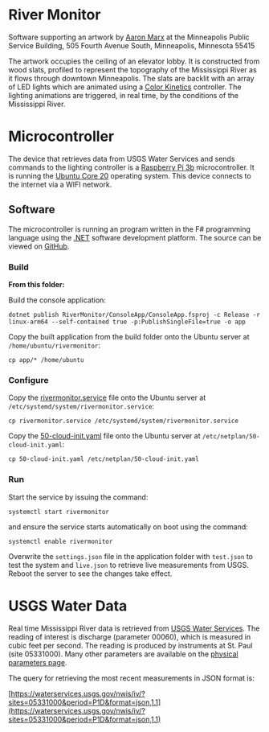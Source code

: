 # River Monitor

Software supporting an artwork by [Aaron Marx](http://aaronmarx.com/) at the Minneapolis Public Service Building, 505 Fourth Avenue South, Minneapolis, Minnesota 55415

The artwork occupies the ceiling of an elevator lobby. It is constructed from wood slats, profiled to represent the topography of the Mississippi River as it flows through downtown Minneapolis. The slats are backlit with an array of LED lights which are animated using a [Color Kinetics](https://www.colorkinetics.com/) controller. The lighting animations are triggered, in real time, by the conditions of the Mississippi River.

# Microcontroller

The device that retrieves data from USGS Water Services and sends commands to the lighting controller is a [Raspberry Pi 3b](https://www.raspberrypi.org/) microcontroller. It is running the [Ubuntu Core 20](https://ubuntu.com/core) operating system. This device connects to the internet via a WIFI network.

## Software

The microcontroller is running an program written in the F# programming language using the [.NET](https://dotnet.microsoft.com/) software development platform. The source can be viewed on [GitHub](https://github.com/artificialnatures/RiverMonitor).

### Build

**From this folder:**

Build the console application: 

`dotnet publish RiverMonitor/ConsoleApp/ConsoleApp.fsproj -c Release -r linux-arm64 --self-contained true -p:PublishSingleFile=true -o app`

Copy the built application from the build folder onto the Ubuntu server at `/home/ubuntu/rivermonitor`:

`cp app/* /home/ubuntu`

### Configure

Copy the [rivermonitor.service](rivermonitor.service) file onto the Ubuntu server at `/etc/systemd/system/rivermonitor.service`:

`cp rivermonitor.service /etc/systemd/system/rivermonitor.service`

Copy the [50-cloud-init.yaml](50-cloud-init.yaml) file onto the Ubuntu server at `/etc/netplan/50-cloud-init.yaml`:

`cp 50-cloud-init.yaml /etc/netplan/50-cloud-init.yaml`

### Run

Start the service by issuing the command:

`systemctl start rivermonitor`

and ensure the service starts automatically on boot using the command:

`systemctl enable rivermonitor`

Overwrite the `settings.json` file in the application folder with `test.json` to test the system and `live.json` to retrieve live measurements from USGS. Reboot the server to see the changes take effect.

# USGS Water Data

Real time Mississippi River data is retrieved from [USGS Water Services](https://waterservices.usgs.gov/). The reading of interest is discharge (parameter 00060), which is measured in cubic feet per second. The reading is produced by instruments at St. Paul (site 05331000). Many other parameters are available on the [physical parameters page](https://help.waterdata.usgs.gov/parameter_cd?group_cd=PHY).

The query for retrieving the most recent measurements in JSON format is:

[https://waterservices.usgs.gov/nwis/iv/?sites=05331000&period=P1D&format=json,1.1](https://waterservices.usgs.gov/nwis/iv/?sites=05331000&period=P1D&format=json,1.1)

